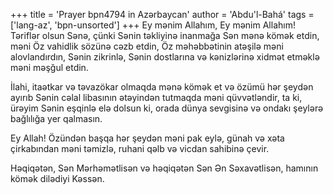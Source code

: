 +++
title = 'Prayer bpn4794 in Azərbaycan'
author = 'Abdu'l-Bahá'
tags = ['lang-az', 'bpn-unsorted']
+++
Ey mənim Allahım, Ey mənim Allahım! Təriflər olsun Sənə, çünki Sənin təkliyinə inanmağa Sən mənə kömək etdin, məni Öz vahidlik sözünə cəzb etdin, Öz məhəbbətinin atəşilə məni alovlandırdın, Sənin zikrinlə, Sənin dostlarına və kənizlərinə xidmət etməklə məni məşğul etdin.

İlahi, itaətkar və təvazökar olmaqda mənə kömək et və özümü hər şeydən ayırıb Sənin cəlal libasının ətəyindən tutmaqda məni qüvvətləndir, ta ki, ürəyim Sənin eşqinlə elə dolsun ki, orada dünya sevgisinə və ondakı şeylərə bağlılığa yer qalmasın.

Ey Allah! Özündən başqa hər şeydən məni pak eylə, günah və xəta çirkabından məni təmizlə, ruhani qəlb və vicdan sahibinə çevir.

Həqiqətən, Sən Mərhəmətlisən və həqiqətən Sən Ən Səxavətlisən, hamının kömək dilədiyi Kəssən.
